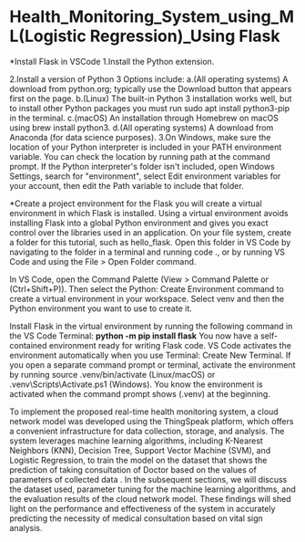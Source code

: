 # Health_Monitoring_System_using_ML(Logistic Regression)_Using Flask

*Install Flask in VSCode
1.Install the Python extension.

2.Install a version of Python 3 Options include:
  a.(All operating systems) A download from python.org; typically use the Download button that appears first on the page.
  b.(Linux) The built-in Python 3 installation works well, but to install other Python packages you must run sudo apt install python3-pip in the terminal.
  c.(macOS) An installation through Homebrew on macOS using brew install python3.
  d.(All operating systems) A download from Anaconda (for data science purposes).
3.On Windows, make sure the location of your Python interpreter is included in your PATH environment variable. You can check the location by running path at the command prompt. If the Python interpreter's folder isn't included, open Windows Settings, search for "environment", select Edit environment variables for your account, then edit the Path variable to include that folder.

*Create a project environment for the Flask
you will create a virtual environment in which Flask is installed. Using a virtual environment avoids installing Flask into a global Python environment and gives you exact control over the libraries used in an application.
On your file system, create a folder for this tutorial, such as hello_flask.
Open this folder in VS Code by navigating to the folder in a terminal and running code ., or by running VS Code and using the File > Open Folder command.

In VS Code, open the Command Palette (View > Command Palette or (Ctrl+Shift+P)). Then select the Python: Create Environment command to create a virtual environment in your workspace. Select venv and then the Python environment you want to use to create it.

Install Flask in the virtual environment by running the following command in the VS Code Terminal:
    **python -m pip install flask**
You now have a self-contained environment ready for writing Flask code. VS Code activates the environment automatically when you use Terminal: Create New Terminal. If you open a separate command prompt or terminal, activate the environment by running source .venv/bin/activate (Linux/macOS) or .venv\Scripts\Activate.ps1 (Windows). You know the environment is activated when the command prompt shows (.venv) at the beginning.


To implement the proposed real-time health monitoring system, a cloud network model was developed using the ThingSpeak platform, which offers a convenient infrastructure for data collection, storage, and analysis. 
The system leverages machine learning algorithms, including K-Nearest Neighbors (KNN), Decision Tree, Support Vector Machine (SVM), and Logistic Regression, to train the model on the dataset that shows the prediction of taking consultation of Doctor based on the values of parameters of collected data .
In the subsequent sections, we will discuss the  dataset used, parameter tuning for the machine learning algorithms, and the evaluation results of the cloud network model. 
These findings will shed light on the performance and effectiveness of the system in accurately predicting the necessity of medical consultation based on vital sign analysis.

